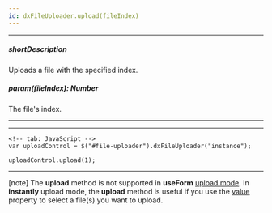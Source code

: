 ```yaml
---
id: dxFileUploader.upload(fileIndex)
---
```

---
##### shortDescription
Uploads a file with the specified index.

##### param(fileIndex): Number
The file's index.

---

---

    <!-- tab: JavaScript -->
    var uploadControl = $("#file-uploader").dxFileUploader("instance");

    uploadControl.upload(1);

---

[note]
The **upload** method is not supported in **useForm** [upload mode](/api-reference/10%20UI%20Components/dxFileUploader/1%20Configuration/uploadMode.md '/Documentation/ApiReference/UI_Components/dxFileUploader/Configuration/#uploadMode'). In **instantly** upload mode, the **upload** method is useful if you use the [value](/api-reference/10%20UI%20Components/dxFileUploader/1%20Configuration/value.md '/Documentation/ApiReference/UI_Components/dxFileUploader/Configuration/#value') property to select a file(s) you want to upload.